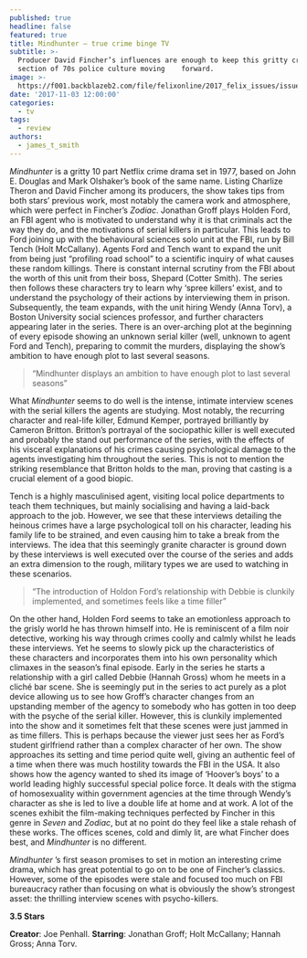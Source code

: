 ```yaml
---
published: true
headline: false
featured: true
title: Mindhunter – true crime binge TV
subtitle: >-
  Producer David Fincher’s influences are enough to keep this gritty cross
  section of 70s police culture moving    forward.
image: >-
  https://f001.backblazeb2.com/file/felixonline/2017_felix_issues/issue_1674/1674_tv_mindhunter.jpg
date: '2017-11-03 12:00:00'
categories:
  - tv
tags:
  - review
authors:
  - james_t_smith
---
```

_Mindhunter_ is a gritty 10 part Netflix crime drama set in 1977, based on John E. Douglas and Mark Olshaker’s book of the same name. Listing Charlize Theron and David Fincher among its producers, the show takes tips from both stars’ previous work, most notably the camera work and atmosphere, which were perfect in Fincher’s _Zodiac_. Jonathan Groff plays Holden Ford, an FBI agent who is motivated to understand why it is that criminals act the way they do, and the motivations of serial killers in particular. This leads to Ford joining up with the behavioural sciences solo unit at the FBI, run by Bill Tench (Holt McCallany). Agents Ford and Tench want to expand the unit from being just  “profiling road school” to a scientific inquiry of what causes these random killings. There is constant internal scrutiny from the FBI about the worth of this unit from their boss, Shepard (Cotter Smith). The series then follows these characters try to learn why ‘spree killers’ exist, and to understand the psychology of their actions by interviewing them in prison. Subsequently, the team expands, with the unit hiring Wendy (Anna Torv), a Boston University social sciences professor, and further characters appearing later in the series. There is an over-arching plot at the beginning of every episode showing an unknown serial killer (well, unknown to agent Ford and Tench), preparing to commit the murders, displaying the show’s ambition to have enough plot to last several seasons.

> “Mindhunter displays an ambition to have enough plot to last several seasons”

What _Mindhunter_ seems to do well is the intense, intimate interview scenes with the serial killers the agents are studying. Most notably, the recurring character and real-life killer, Edmund Kemper, portrayed brilliantly by Cameron Britton. Britton’s portrayal of the sociopathic killer is well executed and probably the stand out performance of the series, with the effects of his visceral explanations of his crimes causing psychological damage to the agents investigating him throughout the series. This is not to mention the striking resemblance that Britton holds to the man, proving that casting is a crucial element of a good biopic.

Tench is a highly masculinised agent, visiting local police departments to teach them techniques, but mainly socialising and having a laid-back approach to the job. However, we see that these interviews detailing the heinous crimes have a large psychological toll on his character, leading his family life to be strained, and even causing him to take a break from the interviews. The idea that this seemingly granite character is ground down by these interviews is well executed over the course of the series and adds an extra dimension to the rough, military types we are used to watching in these scenarios.

> “The introduction of Holdon Ford’s relationship with Debbie is clunkily implemented, and sometimes feels like a time filler”

On the other hand, Holden Ford seems to take an emotionless approach to the grisly world he has thrown himself into. He is reminiscent of a film noir detective, working his way through crimes coolly and calmly whilst he leads these interviews. Yet he seems to slowly pick up the characteristics of these characters and incorporates them into his own personality which climaxes in the season’s final episode. 
Early in the series he starts a relationship with a girl called Debbie (Hannah Gross) whom he meets in a cliché bar scene. She is seemingly put in the series to act purely as a plot device allowing us to see how Groff’s character changes from an upstanding member of the agency to somebody who has gotten in too deep with the psyche of the serial killer. However, this is clunkily implemented into the show and it sometimes felt that these scenes were just jammed in as time fillers. This is perhaps because the viewer just sees her as Ford’s student girlfriend rather than a complex character of her own.
The show approaches its setting and time period quite well, giving an authentic feel of a time when there was much hostility towards the FBI in the USA. It also shows how the agency wanted to shed its image of ‘Hoover’s boys’ to a world leading highly successful special police force. It deals with the stigma of homosexuality within government agencies at the time through Wendy’s character as she is led to live a double life at home and at work. A lot of the scenes exhibit the film-making techniques perfected by Fincher in this genre in _Seven_ and _Zodiac_, but at no point do they feel like a stale rehash of these works. The offices scenes, cold and dimly lit, are what Fincher does best, and _Mindhunter_ is no different.

_Mindhunter_ ’s first season promises to set in motion an interesting crime drama, which has great potential to go on to be one of Fincher’s classics. However, some of the episodes were stale and focused too much on FBI bureaucracy rather than focusing on what is obviously the show’s strongest asset: the thrilling interview scenes with psycho-killers.

**3.5 Stars**

**Creator**: Joe Penhall. **Starring**: Jonathan Groff; Holt McCallany; Hannah Gross; Anna Torv.
